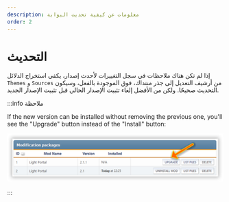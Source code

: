 ```yaml
---
description: معلومات عن كيفية تحديث البوابة
order: 2
---
```


# التحديث

إذا لم تكن هناك ملاحظات في سجل التغييرات لأحدث إصدار، يكفي استخراج الدلائل `Themes` و `Sources` من أرشيف التعديل إلى جذر منتداك، فوق الموجودة بالفعل، وسيكون التحديث صحيحًا. ولكن من الأفضل إلغاء تثبيت الإصدار الحالي قبل تثبيت الإصدار الجديد.

:::info ملاحظة

If the new version can be installed without removing the previous one, you'll see the "Upgrade" button instead of the "Install" button:

![Updating](upgrade.png)

:::

